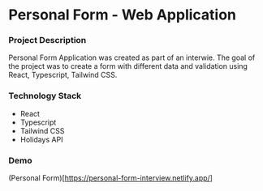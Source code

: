 # Personal Form - Web Application


### Project Description

Personal Form Application was created as part of an interwie. The goal of the project was to create a form with different data and validation using React, Typescript, Tailwind CSS.

### Technology Stack

 + React
 + Typescript
 + Tailwind CSS
 + Holidays API

### Demo 
(Personal Form)[https://personal-form-interview.netlify.app/]
